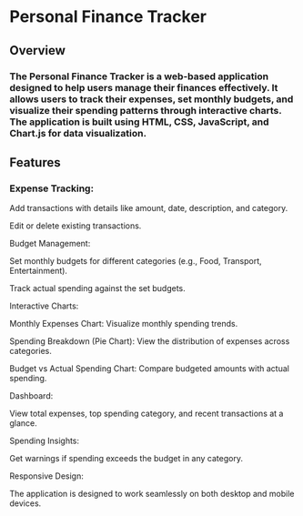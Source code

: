 # Personal Finance Tracker

## Overview
###    The Personal Finance Tracker is a web-based application designed to help users manage their finances effectively. It allows users to track their expenses, set monthly budgets, and visualize their spending patterns through interactive charts. The application is built using HTML, CSS, JavaScript, and Chart.js for data visualization.

## Features 

###    Expense Tracking:
Add transactions with details like amount, date, description, and category.

Edit or delete existing transactions.

Budget Management:

Set monthly budgets for different categories (e.g., Food, Transport, Entertainment).

Track actual spending against the set budgets.

Interactive Charts:

Monthly Expenses Chart: Visualize monthly spending trends.

Spending Breakdown (Pie Chart): View the distribution of expenses across categories.

Budget vs Actual Spending Chart: Compare budgeted amounts with actual spending.

Dashboard:

View total expenses, top spending category, and recent transactions at a glance.

Spending Insights:

Get warnings if spending exceeds the budget in any category.

Responsive Design:

The application is designed to work seamlessly on both desktop and mobile devices.
